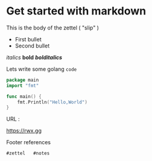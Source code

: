 # Get started with markdown

This is the body of the zettel ( "slip" )

* First bullet
* Second bullet

*italics*
**bold**
***bolditalics***

Lets write some golang  `code`

```go
package main
import "fmt"

func main() {
    fmt.Println("Hello,World")
}
```

URL :

https://rwx.gg


Footer references

    #zettel   #notes

